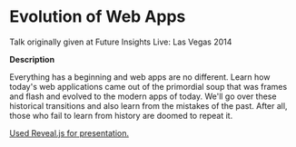 # Evolution of Web Apps

Talk originally given at Future Insights Live: Las Vegas 2014

**Description**

Everything has a beginning and web apps are no different. Learn how today's web applications came out of the primordial soup that was frames and flash and evolved to the modern apps of today. We'll go over these historical transitions and also learn from the mistakes of the past. After all, those who fail to learn from history are doomed to repeat it.

[Used Reveal.js for presentation.](https://github.com/hakimel/reveal.js/)
